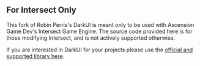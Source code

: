 ## For Intersect Only
This fork of Robin Perris's DarkUI is meant only to be used with Ascension Game Dev's Intersect Game Engine. The source code provided here is for those modifying Intersect, and is not actively supported otherwise. 

If you are interested in DarkUI for your projects please use the [official and supported library here](https://github.com/robinperris/darkui).
